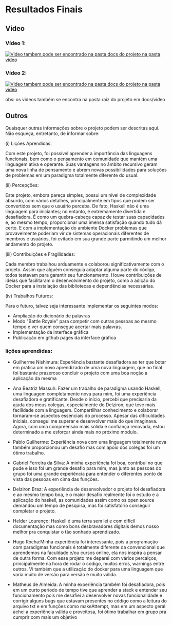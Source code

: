 # Resultados Finais

## Video

### Vídeo 1:

[![Video tambem pode ser encontrado na pasta docs do projeto na pasta video](https://play-lh.googleusercontent.com/HMqznNZmnuR2wmipfZUaPcqrZnkWT9xOoV7QepkuMM5F7NiMviYzqmC-IWlzwFbUew)](https://youtu.be/sNkYlL9vLyA)

### Vídeo 2:

[![Video tambem pode ser encontrado na pasta docs do projeto na pasta video](https://play-lh.googleusercontent.com/HMqznNZmnuR2wmipfZUaPcqrZnkWT9xOoV7QepkuMM5F7NiMviYzqmC-IWlzwFbUew)](https://youtu.be/ZtRFppG7BmQ)

obs: os videos também se encontra na pasta raiz do projeto em docs/video

## Outros
Quaisquer outras informações sobre o projeto podem ser descritas aqui. Não esqueça, entretanto, de informar sobre:

(i) Lições Aprendidas:

Com este projeto, foi possível aprender a importância das linguagens funcionais, bem como o pensamento em comunidade que mantém uma linguagem ativa e operante. Suas vantagens no âmbito recursivo geram uma nova linha de pensamento e abrem novas possibilidades para soluções de problemas em um paradigma totalmente diferente do usual.

(ii) Percepções:

Este projeto, embora pareça simples, possui um nível de complexidade absurdo, com vários detalhes, principalmente em tipos que podem ser convertidos sem que o usuário perceba. De fato, Haskell não é uma linguagem para iniciantes; no entanto, é extremamente divertida e desafiadora. É como um quebra-cabeça capaz de testar suas capacidades e, ao mesmo tempo, proporcionar uma imensa satisfação quando tudo dá certo. E com a implementação do ambiente Docker problemas que provavelmente poderiam vir de sistemas operacionais diferentes de membros e usuários, foi evitado em sua grande parte parmitindo um melhor andamento do projeto.

(iii) Contribuições e Fragilidades:

Cada membro trabalhou arduamente e colaborou significativamente com o projeto. Assim que alguém conseguia adaptar alguma parte do código, todos testavam para garantir seu funcionamento. Houve contribuições de ideias que facilitaram o desenvolvimento do projeto, como a adição do Docker para a instalação das bibliotecas e dependências necessárias.

(iv) Trabalhos Futuros:

Para o futuro, talvez seja interessante implementar os seguintes modos:
- Ampliação do dicionário de palavras
- Modo "Battle Royale" para competir com outras pessoas ao mesmo tempo e ver quem consegue acertar mais palavras. 
- Implementação da interface gráfica
- Publicação em github pages da interface gráfica

### lições aprendidas:

- Guilherme Nishimura: Experiência  bastante desafiadora ao ter que botar em prática um novo aprendizado de uma nova linguagem, que no final foi bastante prazeroso  concluir o projeto com uma boa noção  a aplicação  da mesma

- Ana Beatriz Massuh: Fazer um trabalho de paradigma usando Haskell, uma linguagem completamente nova para mim, foi uma experiência desafiadora e gratificante. Desde o início, percebi que precisaria da ajuda dos meus colegas, especialmente do Delziron, que teve mais facilidade com a linguagem. Compartilhar conhecimento e colaborar tornaram-se aspectos essenciais do processo. Apesar das dificuldades iniciais, consegui me superar e desenvolver mais do que imaginava. Agora, com uma compreensão mais sólida e confiança renovada, estou determinado a me esforçar ainda mais no próximo módulo.

- Pablo Guilherme: Experiência nova com uma linguagem totalmente nova também proporcionou um desafio mas com apoio dos colegas foi um ótimo trabalho.

- Gabriel Ferreira da Silva: A minha experiência foi boa, contribui no que pude e isso foi um grande desafio para mim, mas junto as pessoas do grupo foi uma grande experiência para entender o diferentes ponto de vista das pessoas em cima das funções.

- Delziron Braz: A experiência de desenvolvedor o projeto foi desafiadora e ao mesmo tempo boa, e o maior desafio realmente foi o estudo e a aplicação do haskell, as comunidades assim como os open source demandou um tempo de pesquisa, mas foi satisfatório conseguir completar o projeto.

- Helder Lourenço: Haskell é uma terra sem lei e com dificil documentação mas como bons desbravadores digitais demos nosso melhor pra conquistar o tão sonhado aprendizado.

- Hugo Rocha:Minha experiência foi interessante, pois a programação com paradigmas funcionais é totalmente diferente da convencional que aprendemos na faculdade e/ou cursos online, ela nos inspira a pensar de outra forma. Com esse projeto me deparei com vários percalços, principalmente na hora de rodar o código, muitos erros, warnings entre outros. Vi também que a utilização do docker para uma linguagem que varia muito de versão para versão é muito válida.

- Matheus de Almeida: A minha experiência também foi desafiadora, pois em um curto período de tempo tive que aprender a stack e entender seu funcionamento pois me desafiei a desenvolver novas funcionalidade e corrigir alguns bugs que estavam presentes no código como a leitura do arquivo txt e em funções como makeAttempt, mas em um aspecto geral achei a experiência válida e proveitosa, foi ótimo trabalhar em grupo pra cumprir com mais um objetivo